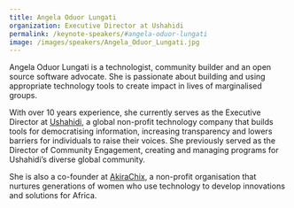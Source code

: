 ```yaml
---
title: Angela Oduor Lungati
organization: Executive Director at Ushahidi
permalink: /keynote-speakers/#angela-oduor-lungati
image: /images/speakers/Angela_Oduor_Lungati.jpg
---
```


Angela Oduor Lungati is a technologist, community builder and an open source software advocate. She is passionate about building and using appropriate technology tools to create impact in lives of marginalised groups.

With over 10 years experience, she currently serves as the Executive Director at [Ushahidi](http://ushahidi.com/), a global non-profit technology company that builds tools for democratising information, increasing transparency and lowers barriers for individuals to raise their voices. She previously served as the Director of Community Engagement, creating and managing programs for Ushahidi’s diverse global community.

She is also a co-founder at [AkiraChix](http://akirachix.com/), a non-profit organisation that nurtures generations of women who use technology to develop innovations and solutions for Africa. 